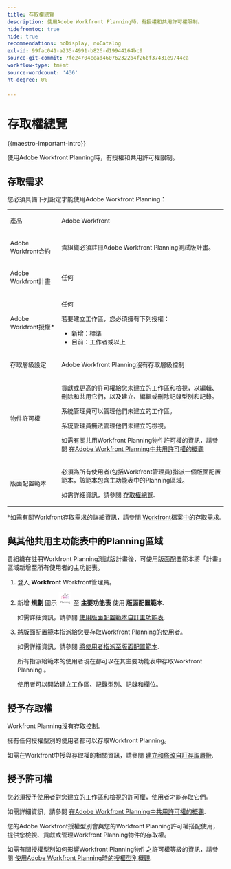 ```yaml
---
title: 存取權總覽
description: 使用Adobe Workfront Planning時，有授權和共用許可權限制。
hidefromtoc: true
hide: true
recommendations: noDisplay, noCatalog
exl-id: 99fac041-a235-4991-b826-d19944164bc9
source-git-commit: 7fe24704cead460762322b4f26bf37431e9744ca
workflow-type: tm+mt
source-wordcount: '436'
ht-degree: 0%

---
```


<!--update the metadata with real things when making this public; also update the description with something like this: Not all users in the organization have the same access and permissions to use Adobe Workfront Planning. This article describes the levels of access that users could have to Adobe Workfront Planning. -->
<!--update the title and the metadata title if Workfront Planning is NOT its own product - because the title is too generic for it being a Workfront capability-->

# 存取權總覽

{{maestro-important-intro}}

使用Adobe Workfront Planning時，有授權和共用許可權限制。

## 存取需求

您必須具備下列設定才能使用Adobe Workfront Planning：

<table style="table-layout:auto">
 <col>
 </col>
 <col>
 </col>
 <tbody>
    <tr>
<tr>
<td>
   <p> 產品</p> </td>
   <td>
   <p> Adobe Workfront</p> </td>
  </tr>  
 <td role="rowheader"><p>Adobe Workfront合約</p></td>
   <td>
<p>貴組織必須註冊Adobe Workfront Planning測試版計畫。 </p>
   </td>
  </tr>
  <tr>
   <td role="rowheader"><p>Adobe Workfront計畫</p></td>
   <td>
<p>任何</p>
   </td>
  </tr>
  <tr>
   <td role="rowheader"><p>Adobe Workfront授權*</p></td>
   <td>
   <p>任何</p>
   <p>若要建立工作區，您必須擁有下列授權：</p>
   <ul>
   <li>
   新增：標準
   </li>
   <li>
   目前：工作者或以上
   </li>
   </ul>
  </td>
  </tr>
  <tr>
   <td role="rowheader"><p>存取層級設定</p></td>
   <td> <p>Adobe Workfront Planning沒有存取層級控制</p>  
</td>
  </tr>
<tr>
   <td role="rowheader"><p>物件許可權</p></td>
   <td>
   <p>貢獻或更高的許可權給您未建立的工作區和檢視，以編輯、刪除和共用它們，以及建立、編輯或刪除記錄型別和記錄。</p>
    <p>系統管理員可以管理他們未建立的工作區。 </p>
    <p>系統管理員無法管理他們未建立的檢視。 </p>
   <p>如需有關共用Workfront Planning物件許可權的資訊，請參閱  
   <a href="../access/sharing-permissions-overview.md">在Adobe Workfront Planning中共用許可權的概觀</a> 
  </td>
  </tr>
<tr>
   <td role="rowheader"><p>版面配置範本</p></td>
   <td> <p>必須為所有使用者(包括Workfront管理員)指派一個版面配置範本，該範本包含主功能表中的Planning區域。 </p> <p>如需詳細資訊，請參閱 <a href="/help/quicksilver/maestro/access/access-overview.md">存取權總覽</a>. </p>  
</td>
  </tr>
 </tbody>
</table>

*如需有關Workfront存取需求的詳細資訊，請參閱 [Workfront檔案中的存取需求](/help/quicksilver/administration-and-setup/add-users/access-levels-and-object-permissions/access-level-requirements-in-documentation.md).


## 與其他共用主功能表中的Planning區域

<!--First, contact your account manager to obtain access to the current Workfront Planning closed beta program.-->

貴組織在註冊Workfront Planning測試版計畫後，可使用版面配置範本將「計畫」區域新增至所有使用者的主功能表。

1. 登入 **Workfront** Workfront管理員。

1. 新增 **規劃** 圖示 ![](assets/maestro-icon.png) 至 **主要功能表** 使用 **版面配置範本**.

   如需詳細資訊，請參閱 [使用版面配置範本自訂主功能表](../../administration-and-setup/customize-workfront/use-layout-templates/customize-main-menu.md).

1. 將版面配置範本指派給您要存取Workfront Planning的使用者。

   如需詳細資訊，請參閱 [將使用者指派至版面配置範本](../../administration-and-setup/customize-workfront/use-layout-templates/assign-users-to-layout-template.md).

   所有指派給範本的使用者現在都可以在其主要功能表中存取Workfront Planning 。

   使用者可以開始建立工作區、記錄型別、記錄和欄位。

## 授予存取權

Workfront Planning沒有存取控制。

擁有任何授權型別的使用者都可以存取Workfront Planning。

如需在Workfront中授與存取權的相關資訊，請參閱 [建立和修改自訂存取層級](/help/quicksilver/administration-and-setup/add-users/configure-and-grant-access/create-modify-access-levels.md).

## 授予許可權

您必須授予使用者對您建立的工作區和檢視的許可權，使用者才能存取它們。

如需詳細資訊，請參閱 [在Adobe Workfront Planning中共用許可權的概觀](/help/quicksilver/maestro/access/sharing-permissions-overview.md).

您的Adobe Workfront授權型別會與您的Workfront Planning許可權搭配使用，提供您檢視、貢獻或管理Workfront Planning物件的存取權。

如需有關授權型別如何影響Workfront Planning物件之許可權等級的資訊，請參閱 [使用Adobe Workfront Planning時的授權型別概觀](/help/quicksilver/maestro/access/license-type-overview.md).


